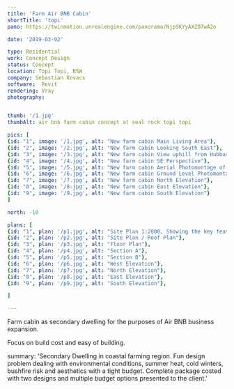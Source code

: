 ```yaml
---
title: 'Farm Air BNB Cabin'
shortTitle: 'topi'
pano: https://twinmotion.unrealengine.com/panorama/Njp9KYyAXZO7wA2o

date: '2019-03-02'

type: Residential
work: Concept Design
status: Concept
location: Topi Topi, NSW
company: Sebastian Kovacs
software:  Revit
rendering: Vray
photography: 


thumb: '/1.jpg'
thumbAlt: air bnb farm cabin concept at seal rock topi topi

pics: [
{id: "1", image: '/1.jpg', alt: "New farm cabin Main Living Area"},
{id: "2", image: '/2.jpg', alt: "New farm cabin Looking South East"},
{id: "3", image: '/3.jpg', alt: "New farm cabin View uphill from Hubbard Rd"},
{id: "4", image: '/4.jpg', alt: "New farm cabin SE Perspective"},
{id: "5", image: '/5.jpg', alt: "New farm cabin Aerial Photomontage of the field and proposed facility building"},
{id: "6", image: '/6.jpg', alt: "New farm cabin Ground Level Photomontage of the field and proposed facility building"},
{id: "7", image: '/7.jpg', alt: "New farm cabin North Elevation"},
{id: "8", image: '/8.jpg', alt: "New farm cabin East Elevation"},
{id: "9", image: '/9.jpg', alt: "New farm cabin South Elevation"}
]

north: -10

plans: [
{id: "1", plan: '/p1.jpg', alt: "Site Plan 1:2000, Showing the key features of the site."},
{id: "2", plan: '/p2.jpg', alt: "Site Plan / Roof Plan"},
{id: "3", plan: '/p3.jpg', alt: "Floor Plan"},
{id: "4", plan: '/p4.jpg', alt: "Section A"},
{id: "5", plan: '/p5.jpg', alt: "Section B"},
{id: "6", plan: '/p6.jpg', alt: "West Elevation"},
{id: "7", plan: '/p7.jpg', alt: "North Elevation"},
{id: "8", plan: '/p8.jpg', alt: "East Elevation"},
{id: "9", plan: '/p9.jpg', alt: "South Elevation"},

]

---
```


Farm cabin as secondary dwelling for the purposes of Air BNB business expansion.

Focus on build cost and easy of building.

summary: 'Secondary Dwelling in coastal farming region. Fun design problem dealing with environmental conditions, summer heat, cold winters, bushfire risk and aesthetics with a tight budget. Complete package costed with two designs and multiple budget options presented to the client.'